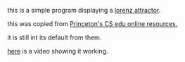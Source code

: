 this is a simple program displaying a [lorenz attractor](https://en.wikipedia.org/wiki/Lorenz_system).

this was copied from [Princeton's CS edu online resources.](https://introcs.cs.princeton.edu/java/94diffeq/)

it is still int its default from them. 

[here](https://www.youtube.com/watch?v=G3BYCsXp2jM) is a video showing it working.